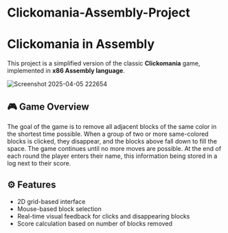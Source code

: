 # Clickomania-Assembly-Project
# Clickomania in Assembly

This project is a simplified version of the classic **Clickomania** game, implemented in **x86 Assembly language**.

![Screenshot 2025-04-05 222654](https://github.com/user-attachments/assets/ca6c922e-576b-48b4-a8f9-968e66537698)

## 🎮 Game Overview

The goal of the game is to remove all adjacent blocks of the same color in the shortest time possible. When a group of two or more same-colored blocks is clicked, they disappear, and the blocks above fall down to fill the space. The game continues until no more moves are possible. At the end of each round the player enters their name, this information being stored in a log next to their score.

## ⚙️ Features

- 2D grid-based interface
- Mouse-based block selection
- Real-time visual feedback for clicks and disappearing blocks
- Score calculation based on number of blocks removed
